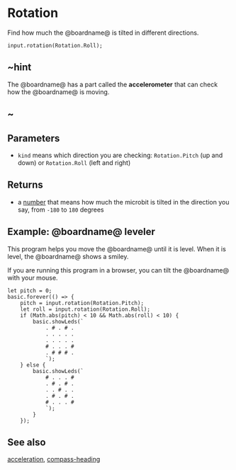 # Rotation

Find how much the @boardname@ is tilted in different directions.

```sig
input.rotation(Rotation.Roll);
```

## ~hint

The @boardname@ has a part called the **accelerometer** that can
check how the @boardname@ is moving.

## ~

## Parameters

* ``kind`` means which direction you are checking: `Rotation.Pitch` (up and down) or `Rotation.Roll` (left and right)

## Returns

* a [number](/types/number) that means how much the microbit is tilted in the direction you say, from `-180` to `180` degrees

## Example: @boardname@ leveler

This program helps you move the @boardname@ until it is level.  When
it is level, the @boardname@ shows a smiley.

If you are running this program in a browser, you can tilt the
@boardname@ with your mouse.


```blocks
let pitch = 0;
basic.forever(() => {
    pitch = input.rotation(Rotation.Pitch);
    let roll = input.rotation(Rotation.Roll);
    if (Math.abs(pitch) < 10 && Math.abs(roll) < 10) {
        basic.showLeds(`
            . # . # .
            . . . . .
            . . . . .
            # . . . #
            . # # # .
            `);
    } else {
        basic.showLeds(`
            # . . . #
            . # . # .
            . . # . .
            . # . # .
            # . . . #
            `);
        }
	});
```

## See also

[acceleration](/reference/input/acceleration), [compass-heading](/reference/input/compass-heading)

